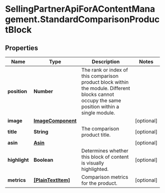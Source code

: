 # SellingPartnerApiForAContentManagement.StandardComparisonProductBlock

## Properties
Name | Type | Description | Notes
------------ | ------------- | ------------- | -------------
**position** | **Number** | The rank or index of this comparison product block within the module. Different blocks cannot occupy the same position within a single module. | 
**image** | [**ImageComponent**](ImageComponent.md) |  | [optional] 
**title** | **String** | The comparison product title. | [optional] 
**asin** | [**Asin**](Asin.md) |  | [optional] 
**highlight** | **Boolean** | Determines whether this block of content is visually highlighted. | [optional] 
**metrics** | [**[PlainTextItem]**](PlainTextItem.md) | Comparison metrics for the product. | [optional] 



